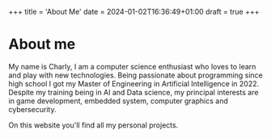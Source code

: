 +++
title = 'About Me'
date = 2024-01-02T16:36:49+01:00
draft = true
+++

# About me

My name is Charly, I am a computer science enthusiast who loves to learn and play with new technologies. Being passionate about programming since high school I got my Master of Engineering in Artificial Intelligence in 2022.
Despite my training being in AI and Data science, my principal interests are in game development, embedded system, computer graphics and cybersecurity.

On this website you'll find all my personal projects.

